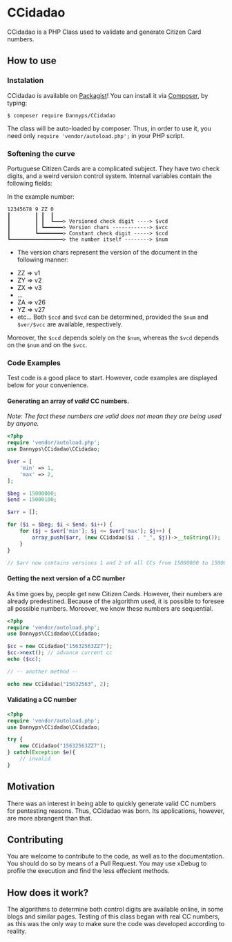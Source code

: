 # CCidadao

CCidadao is a PHP Class used to validate and generate Citizen Card numbers.

## How to use

### Instalation

CCidadao is available on [Packagist](https://packagist.org/)! You can install it via [Composer](https://getcomposer.org/), by typing:

`$ composer require Dannyps/CCidadao`

The class will be auto-loaded by composer. Thus, in order to use it, you need only `require 'vendor/autoload.php';` in your PHP script.

### Softening the curve

Portuguese Citizen Cards are a complicated subject.
They have two check digits, and a weird version control system.
Internal variables contain the following fields:

In the example number:

```
12345678 9 ZZ 0
┃        ┃ ┃  ┃
┃        ┃ ┃  ┗━━━> Versioned check digit ----> $vcd
┃        ┃ ┗━━━━━━> Version chars ------------> $vcc
┃        ┗━━━━━━━━> Constant check digit -----> $ccd
┗━━━━━━━━━━━━━━━━━> the number itself --------> $num
```
 * The version chars represent the version of the document in the following manner:
- ZZ => v1
- ZY => v2
- ZX => v3
- ...
- ZA => v26
- YZ => v27
- etc...
Both `$ccd` and `$vcd` can be determined, provided the `$num` and `$ver/$vcc` are available, respectively.

Moreover, the `$ccd` depends solely on the `$num`, whereas the `$vcd` depends on the `$num` and on the `$vcc`.

### Code Examples

Test code is a good place to start. However, code examples are displayed below for your convenience.

#### Generating an array of _valid_ CC numbers.
_Note: The fact these numbers are valid does not mean they are being used by anyone._

```php
<?php
require 'vendor/autoload.php';
use Dannyps\CCidadao\CCidadao;

$ver = [
    'min' => 1,
    'max' => 2,
];

$beg = 15000000;
$end = 15000100;

$arr = [];

for ($i = $beg; $i < $end; $i++) {
    for ($j = $ver['min']; $j <= $ver['max']; $j++) {
        array_push($arr, (new CCidadao($i . "_", $j))->__toString());
    }
}

// $arr now contains versions 1 and 2 of all CCs from 15000000 to 15000100. These are valid values.
```
#### Getting the next version of a CC number

As time goes by, people get new Citizen Cards. However, their numbers are already predestined. Because of the algorithm used, it is possible to foresee all possible numbers. Moreover, we know these numbers are sequential.

```php
<?php
require 'vendor/autoload.php';
use Dannyps\CCidadao\CCidadao;

$cc = new CCidadao("15632563ZZ7");
$cc->next(); // advance current cc
echo ($cc);

// -- another method --

echo new CCidadao("15632563", 2);
```

#### Validating a CC number

```php
<?php
require 'vendor/autoload.php';
use Dannyps\CCidadao\CCidadao;

try {
    new CCidadao("15632563ZZ7");
} catch(Exception $e){
    // invalid
}
```

## Motivation
There was an interest in being able to quickly generate valid CC numbers for pentesting reasons. Thus, CCidadao was born. Its applications, however, are more abrangent than that.

## Contributing
You are welcome to contribute to the code, as well as to the documentation. You should do so by means of a Pull Request. You may use xDebug to profile the execution and find the less effecient methods.

## How does it work?
The algorithms to determine both control digits are available online, in some blogs and similar pages. Testing of this class began with real CC numbers, as this was the only way to make sure the code was developed according to reality.
